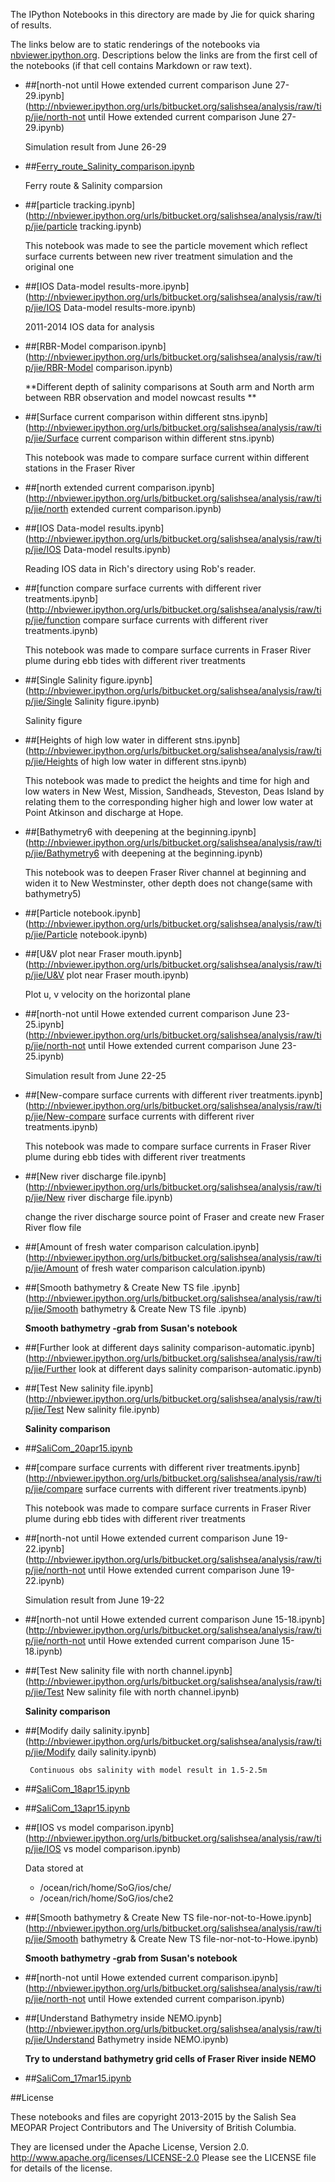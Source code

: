 The IPython Notebooks in this directory are made by Jie for
quick sharing of results.

The links below are to static renderings of the notebooks via
[nbviewer.ipython.org](http://nbviewer.ipython.org/).
Descriptions below the links are from the first cell of the notebooks
(if that cell contains Markdown or raw text).

* ##[north-not until Howe extended current comparison June 27-29.ipynb](http://nbviewer.ipython.org/urls/bitbucket.org/salishsea/analysis/raw/tip/jie/north-not until Howe extended current comparison June 27-29.ipynb)  
    
     Simulation result from June 26-29  

* ##[Ferry_route_Salinity_comparison.ipynb](http://nbviewer.ipython.org/urls/bitbucket.org/salishsea/analysis/raw/tip/jie/Ferry_route_Salinity_comparison.ipynb)  
    
    Ferry route & Salinity comparsion  

* ##[particle tracking.ipynb](http://nbviewer.ipython.org/urls/bitbucket.org/salishsea/analysis/raw/tip/jie/particle tracking.ipynb)  
    
    This notebook was made to see the particle movement which reflect surface currents between new river treatment simulation and the original one  

* ##[IOS Data-model results-more.ipynb](http://nbviewer.ipython.org/urls/bitbucket.org/salishsea/analysis/raw/tip/jie/IOS Data-model results-more.ipynb)  
    
    2011-2014 IOS data for analysis  

* ##[RBR-Model comparison.ipynb](http://nbviewer.ipython.org/urls/bitbucket.org/salishsea/analysis/raw/tip/jie/RBR-Model comparison.ipynb)  
    
    **Different depth of salinity comparisons at South arm and North arm between RBR observation and model nowcast results **  

* ##[Surface current comparison within different stns.ipynb](http://nbviewer.ipython.org/urls/bitbucket.org/salishsea/analysis/raw/tip/jie/Surface current comparison within different stns.ipynb)  
    
    This notebook was made to compare surface current within different stations in the Fraser River  

* ##[north extended current comparison.ipynb](http://nbviewer.ipython.org/urls/bitbucket.org/salishsea/analysis/raw/tip/jie/north extended current comparison.ipynb)  
    
* ##[IOS Data-model results.ipynb](http://nbviewer.ipython.org/urls/bitbucket.org/salishsea/analysis/raw/tip/jie/IOS Data-model results.ipynb)  
    
    Reading IOS data in Rich's directory using Rob's reader.  

* ##[function compare surface currents with different river treatments.ipynb](http://nbviewer.ipython.org/urls/bitbucket.org/salishsea/analysis/raw/tip/jie/function compare surface currents with different river treatments.ipynb)  
    
    This notebook was made to compare surface currents in Fraser River plume during ebb tides with different river treatments  

* ##[Single Salinity figure.ipynb](http://nbviewer.ipython.org/urls/bitbucket.org/salishsea/analysis/raw/tip/jie/Single Salinity figure.ipynb)  
    
    Salinity figure  

* ##[Heights of high low water in different stns.ipynb](http://nbviewer.ipython.org/urls/bitbucket.org/salishsea/analysis/raw/tip/jie/Heights of high low water in different stns.ipynb)  
    
    This notebook was made to predict the heights and time for high and low waters in New West, Mission, Sandheads, Steveston, Deas Island by relating them to the corresponding higher high and lower low water at Point Atkinson and discharge at Hope.  

* ##[Bathymetry6 with deepening at the beginning.ipynb](http://nbviewer.ipython.org/urls/bitbucket.org/salishsea/analysis/raw/tip/jie/Bathymetry6 with deepening at the beginning.ipynb)  
    
    This notebook was to deepen Fraser River channel at beginning and widen it to New Westminster, other depth does not change(same with bathymetry5)   

* ##[Particle notebook.ipynb](http://nbviewer.ipython.org/urls/bitbucket.org/salishsea/analysis/raw/tip/jie/Particle notebook.ipynb)  
    
* ##[U&V plot near Fraser mouth.ipynb](http://nbviewer.ipython.org/urls/bitbucket.org/salishsea/analysis/raw/tip/jie/U&V plot near Fraser mouth.ipynb)  
    
    Plot u, v velocity on the horizontal plane  

* ##[north-not until Howe extended current comparison June 23-25.ipynb](http://nbviewer.ipython.org/urls/bitbucket.org/salishsea/analysis/raw/tip/jie/north-not until Howe extended current comparison June 23-25.ipynb)  
    
     Simulation result from June 22-25  

* ##[New-compare surface currents with different river treatments.ipynb](http://nbviewer.ipython.org/urls/bitbucket.org/salishsea/analysis/raw/tip/jie/New-compare surface currents with different river treatments.ipynb)  
    
    This notebook was made to compare surface currents in Fraser River plume during ebb tides with different river treatments  

* ##[New river discharge file.ipynb](http://nbviewer.ipython.org/urls/bitbucket.org/salishsea/analysis/raw/tip/jie/New river discharge file.ipynb)  
    
    change the river discharge source point of Fraser and create new Fraser River flow file   

* ##[Amount of fresh water comparison calculation.ipynb](http://nbviewer.ipython.org/urls/bitbucket.org/salishsea/analysis/raw/tip/jie/Amount of fresh water comparison calculation.ipynb)  
    
* ##[Smooth bathymetry & Create New TS file .ipynb](http://nbviewer.ipython.org/urls/bitbucket.org/salishsea/analysis/raw/tip/jie/Smooth bathymetry & Create New TS file .ipynb)  
    
    **Smooth bathymetry  -grab from Susan's notebook**  

* ##[Further look at different days salinity comparison-automatic.ipynb](http://nbviewer.ipython.org/urls/bitbucket.org/salishsea/analysis/raw/tip/jie/Further look at different days salinity comparison-automatic.ipynb)  
    
* ##[Test New salinity file.ipynb](http://nbviewer.ipython.org/urls/bitbucket.org/salishsea/analysis/raw/tip/jie/Test New salinity file.ipynb)  
    
    **Salinity comparison**  

* ##[SaliCom_20apr15.ipynb](http://nbviewer.ipython.org/urls/bitbucket.org/salishsea/analysis/raw/tip/jie/SaliCom_20apr15.ipynb)  
    
* ##[compare surface currents with different river treatments.ipynb](http://nbviewer.ipython.org/urls/bitbucket.org/salishsea/analysis/raw/tip/jie/compare surface currents with different river treatments.ipynb)  
    
    This notebook was made to compare surface currents in Fraser River plume during ebb tides with different river treatments  

* ##[north-not until Howe extended current comparison June 19-22.ipynb](http://nbviewer.ipython.org/urls/bitbucket.org/salishsea/analysis/raw/tip/jie/north-not until Howe extended current comparison June 19-22.ipynb)  
    
     Simulation result from June 19-22  

* ##[north-not until Howe extended current comparison June 15-18.ipynb](http://nbviewer.ipython.org/urls/bitbucket.org/salishsea/analysis/raw/tip/jie/north-not until Howe extended current comparison June 15-18.ipynb)  
    
* ##[Test New salinity file with north channel.ipynb](http://nbviewer.ipython.org/urls/bitbucket.org/salishsea/analysis/raw/tip/jie/Test New salinity file with north channel.ipynb)  
    
    **Salinity comparison**  

* ##[Modify daily salinity.ipynb](http://nbviewer.ipython.org/urls/bitbucket.org/salishsea/analysis/raw/tip/jie/Modify daily salinity.ipynb)  
    
       Continuous obs salinity with model result in 1.5-2.5m  

* ##[SaliCom_18apr15.ipynb](http://nbviewer.ipython.org/urls/bitbucket.org/salishsea/analysis/raw/tip/jie/SaliCom_18apr15.ipynb)  
    
* ##[SaliCom_13apr15.ipynb](http://nbviewer.ipython.org/urls/bitbucket.org/salishsea/analysis/raw/tip/jie/SaliCom_13apr15.ipynb)  
    
* ##[IOS vs model comparison.ipynb](http://nbviewer.ipython.org/urls/bitbucket.org/salishsea/analysis/raw/tip/jie/IOS vs model comparison.ipynb)  
    
    Data stored at   
      
    * /ocean/rich/home/SoG/ios/che/  
    * /ocean/rich/home/SoG/ios/che2  


* ##[Smooth bathymetry & Create New TS file-nor-not-to-Howe.ipynb](http://nbviewer.ipython.org/urls/bitbucket.org/salishsea/analysis/raw/tip/jie/Smooth bathymetry & Create New TS file-nor-not-to-Howe.ipynb)  
    
    **Smooth bathymetry  -grab from Susan's notebook**  

* ##[north-not until Howe extended current comparison.ipynb](http://nbviewer.ipython.org/urls/bitbucket.org/salishsea/analysis/raw/tip/jie/north-not until Howe extended current comparison.ipynb)  
    
* ##[Understand Bathymetry inside NEMO.ipynb](http://nbviewer.ipython.org/urls/bitbucket.org/salishsea/analysis/raw/tip/jie/Understand Bathymetry inside NEMO.ipynb)  
    
    **Try to understand bathymetry grid cells of Fraser River inside NEMO**  

* ##[SaliCom_17mar15.ipynb](http://nbviewer.ipython.org/urls/bitbucket.org/salishsea/analysis/raw/tip/jie/SaliCom_17mar15.ipynb)  
    

##License

These notebooks and files are copyright 2013-2015
by the Salish Sea MEOPAR Project Contributors
and The University of British Columbia.

They are licensed under the Apache License, Version 2.0.
http://www.apache.org/licenses/LICENSE-2.0
Please see the LICENSE file for details of the license.
